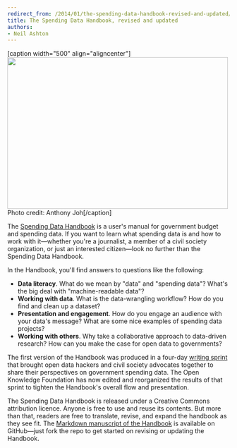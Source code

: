 ```yaml
---
redirect_from: /2014/01/the-spending-data-handbook-revised-and-updated/
title: The Spending Data Handbook, revised and updated
authors:
- Neil Ashton
---
```

[caption width="500" align="aligncenter"]<a href="http://www.flickr.com/photos/motoyen/743561320/"><img src="http://farm2.staticflickr.com/1383/743561320_48c67f7938_z.jpg" width="500" height="344" class /></a> Photo credit: Anthony Joh[/caption]<!--magazine.image = http://farm2.staticflickr.com/1383/743561320_48c67f7938_z.jpg -->

The [Spending Data Handbook](http://community.openspending.org/research/handbook) is a user's manual for government budget and spending data. If you want to learn what spending data is and how to work with it—whether you're a journalist, a member of a civil society organization, or just an interested citizen—look no further than the Spending Data Handbook.

In the Handbook, you'll find answers to questions like the following:

* **Data literacy**. What do we mean by "data" and "spending data"? What's the big deal with "machine-readable data"?
* **Working with data**. What is the data-wrangling workflow? How do you find and clean up a dataset?
* **Presentation and engagement**. How do you engage an audience with your data's message? What are some nice examples of spending data projects?
* **Working with others**. Why take a collaborative approach to data-driven research? How can you make the case for open data to governments?

The first version of the Handbook was produced in a four-day [writing sprint](http://booksprints.net/) that brought open data hackers and civil society advocates together to share their perspectives on government spending data. The Open Knowledge Foundation has now edited and reorganized the results of that sprint to tighten the Handbook's overall flow and presentation.

The Spending Data Handbook is released under a Creative Commons attribution licence. Anyone is free to use and reuse its contents. But more than that, readers are free to translate, revise, and expand the handbook as they see fit. The [Markdown manuscript of the Handbook](https://github.com/openspending/spending-data-handbook) is available on GitHub—just fork the repo to get started on revising or updating the Handbook.


